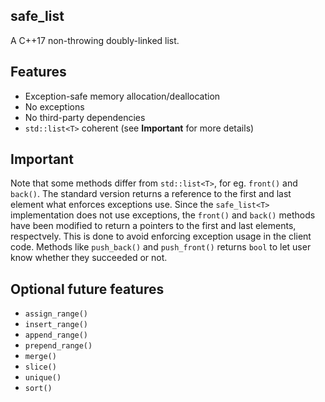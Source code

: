 safe_list
---

A C++17 non-throwing doubly-linked list.

Features
---

* Exception-safe memory allocation/deallocation
* No exceptions
* No third-party dependencies
* `std::list<T>` coherent (see **Important** for more details)

Important
---

Note that some methods differ from `std::list<T>`, for eg. `front()` and `back()`.
The standard version returns a reference to the first and last element what enforces
exceptions use. Since the `safe_list<T>` implementation does not use exceptions,
the `front()` and `back()` methods have been modified to return a pointers to the first
and last elements, respectvely. This is done to avoid enforcing exception usage in the client code.
Methods like `push_back()` and `push_front()` returns `bool` to let user know whether they succeeded or not.

Optional future features
---

* `assign_range()`
* `insert_range()`
* `append_range()`
* `prepend_range()`
* `merge()`
* `slice()`
* `unique()`
* `sort()`